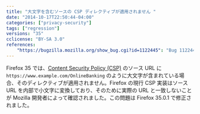 ```yaml
---
title: "大文字を含むソースの CSP ディレクティブが適用されません "
date: "2014-10-17T22:50:44-04:00"
categories: ["privacy-security"]
tags: ["regression"]
versions: "35"
cclicense: "BY-SA 3.0"
references:
    "https://bugzilla.mozilla.org/show_bug.cgi?id=1122445": "Bug 1122445 – CSP change in behavior regards case sensitivity loading resources"
---
```

Firefox 35 では、[Content Security Policy (CSP)](https://developer.mozilla.org/ja/docs/Web/Security/CSP) のソース URL に `https://www.example.com/OnlineBanking` のように大文字が含まれている場合、そのディレクティブが適用されません。Firefox の現行 CSP 実装はソース URL を内部で小文字に変換しており、そのために実際の URL と一致しないことが Mozilla 開発者によって確認されました。この問題は Firefox 35.0.1 で修正されました。
